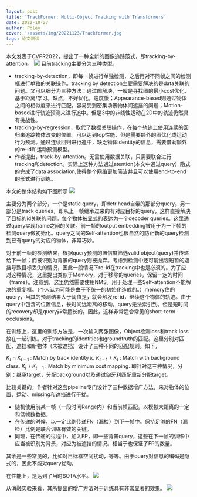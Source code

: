 ```yaml
---
layout: post
title: 'TrackFormer: Multi-Object Tracking with Transformers'
date: 2022-10-27
author: Poley
cover: '/assets/img/20221123/Trackformer.jpg'
tags: 论文阅读
---
```


本文发表于CVPR2022，提出了一种全新的图像追踪范式，即tracking-by-attention。
![](/assets/img/20221123/TrackformerF1.jpg)
目前tracking主要分为三种类型。
+ tracking-by-detection，即每一帧进行单独检测，之后再对不同帧之间的检测框进行单独的关联操作。tracking by detection主要需要解决的是data关联的问题。又可以细分为三种方法：通过图解决，一般是寻找图的最小cost优化，基于距离/学习。缺点，不好优化，速度慢；Appearance-based则通过物体之间的相似度来进行匹配。容易受到密集场景物体间遮挡的问题；Motion-based进行轨迹预测来进行追中。但是3中的非线性运动在2D中的轨迹仍然具有挑战性。
+ tracking-by-regression，取代了数据关联操作，在每个轨迹上使用连续的回归来追踪物体改变的位置。可以达到top性能，但是需要额外的图优化或运动行为预测。通过连续回归进行追中，缺乏物体identity的信息，需要借助额外的re-id和运动预测模型。
+ 作者提出，track-by-attention。无需使用数据关联，只需要联合进行tracking和detection。实际上这种方法通过atention(本文中通过query）隐式的完成了data association,使得整个网络更加简洁并且可以使用end-to-end的形式进行训练。

本文的整体结构如下图所示
![](/assets/img/20221123/TrackformerF2.jpg)

主要分为两个部分，一个是static query，即detr head自带的那部分query。另一部分是track queries，即从上一帧继承过来的有对应目标的query，这样直接解决了目标的id关联的问题。每个物体被显式的表达为一个decoder queries。这里通过query实现frame之间的关联。前一帧的output embedding被用于为一下帧的检测query做初始化。query之间的Self-attention也很自然的防止新的query检测到已有query的对应的物体，非常巧妙。

对于前一帧的检测结果，根据query预测的置信度筛选valid object(query)并传递给下一帧；而被识别为背景的query则被抛弃。考虑到检测中还可能出现短暂的遮挡导致目标丢失的情况，因此一般情况下re-id在tracking中也是必须的。为了应对这种情况，这里提出类似于Memory，对于移除的queries，保留一定的时间（frame）。注意到，这里仍然需要使用NMS。用于处理一些Self-attention不能解决的重复框。（个人认为可能是由于不统一的初始化造成的。）memory住的query，当其的预测结果大于阈值是，就会触发re-id，继续这个物体的轨迹。由于query中包含的位置信息，长时间远距离的移动，query无法索引到。但是短时间的recovery却是query非常擅长的。因此，这样非常适合常见的short-term occlusions。

在训练上，这里的训练方法是，一次输入两张图像，Object检测loss和track loss放在一起训练。对于tracking的identities和groundtruth的匹配。这里分别对匹配、遮挡和新物体（未被遮挡）设计了三种不同的匹配规则。如下，

$K_t \cap K_{t-1}$ : Match by track identity $k$.
$K_{t-1} \backslash K_t$ : Match with background class.
$K_t \backslash K_{t-1}$ : Match by minimum cost mapping.
即针对这三种情况，分别：继承target，分配background以及通过匈牙利匹配重新分配target。

比较关键的，作者针对这套pipeline专门设计了三种数据增广方法，来对物体的位置、运动、missing和遮挡进行干扰。
+ 随机使用前某一帧（一段时间Range内）和当前帧匹配。以模拟大距离的一定和低帧数数据。
+ 在传递的时候，以一定比例传递FN（漏检）到下一帧中。保持足够的FN（漏检）比例是联合训练有效的关键。
+ 同理，在传递的过程中，加入FP，即一些背景query，这些在下一帧的训练中应当被识别为背景，对应为被遮挡的情况。相当于也保证了FP的数量。

其余是一些常见的，比如对目标框空间扰动，等等。由于query对信息的编码是隐式的，因此不能对query扰动。

在性能上，是达到了当时SOTA水平。
![](/assets/img/20221123/TrackformerT1.jpg)

从消融实验来看，其所提出的增广方法对于训练具有非常显著的效果。
![](/assets/img/20221123/TrackformerT4.jpg)

